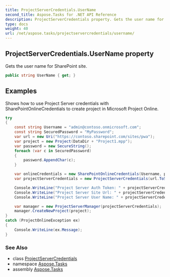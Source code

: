 ```yaml
---
title: ProjectServerCredentials.UserName
second_title: Aspose.Tasks for .NET API Reference
description: ProjectServerCredentials property. Gets the user name for SharePoint site
type: docs
weight: 40
url: /net/aspose.tasks/projectservercredentials/username/
---
```

## ProjectServerCredentials.UserName property

Gets the user name for SharePoint site.

```csharp
public string UserName { get; }
```

## Examples

Shows how to use Project Server credentials with SharePointOnlineCredentials to create project in Microsoft Project Online.

```csharp
try
{
    const string Username = "admin@contoso.onmicrosoft.com";
    const string SecuredPassword = "MyPassword";
    var url = new Uri("https://contoso.sharepoint.com/sites/pwa");
    var project = new Project(DataDir + "Project1.mpp");
    var password = new SecureString();
    foreach (var c in SecuredPassword)
    {
        password.AppendChar(c);
    }

    var onlineCredentials = new SharePointOnlineCredentials(Username, password);
    var projectServerCredentials = new ProjectServerCredentials(url.ToString(), onlineCredentials.GetAuthenticationCookie(url, true));

    Console.WriteLine("Project Server Auth Token: " + projectServerCredentials.AuthToken);
    Console.WriteLine("Project Server Site Url: " + projectServerCredentials.SiteUrl);
    Console.WriteLine("Project Server User Name: " + projectServerCredentials.UserName);

    var manager = new ProjectServerManager(projectServerCredentials);
    manager.CreateNewProject(project);
}
catch (ProjectOnlineException ex)
{
    Console.WriteLine(ex.Message);
}
```

### See Also

* class [ProjectServerCredentials](../)
* namespace [Aspose.Tasks](../../projectservercredentials/)
* assembly [Aspose.Tasks](../../../)


